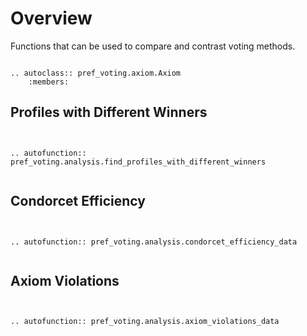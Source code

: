 Overview
==========

Functions that can be used to compare and contrast voting methods. 


```{eval-rst} 

.. autoclass:: pref_voting.axiom.Axiom
    :members: 

```




## Profiles with Different Winners


```{eval-rst}


.. autofunction:: pref_voting.analysis.find_profiles_with_different_winners


```

## Condorcet Efficiency  


```{eval-rst}


.. autofunction:: pref_voting.analysis.condorcet_efficiency_data


```


## Axiom Violations  


```{eval-rst}


.. autofunction:: pref_voting.analysis.axiom_violations_data


```

